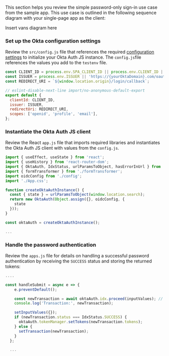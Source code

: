 This section helps you review the simple password-only sign-in use case from the sample app. This use case is outlined in the following sequence diagram with your single-page app as the client:

Insert vans diagram here

### Set up the Okta configuration settings

Review the `src/config.js` file that references the required [configuration settings](#configuration-settings) to initialize your Okta Auth JS instance. The `config.js`file references the values you add to the `testenv` file.

```JavaScript
const CLIENT_ID = process.env.SPA_CLIENT_ID || process.env.CLIENT_ID || '{clientId}';
const ISSUER = process.env.ISSUER || 'https://{yourOktaDomain}.com/oauth2/default';
const REDIRECT_URI = `${window.location.origin}/login/callback`;

// eslint-disable-next-line import/no-anonymous-default-export
export default {
  clientId: CLIENT_ID,
  issuer: ISSUER,
  redirectUri: REDIRECT_URI,
  scopes: ['openid', 'profile', 'email'],
};
```

### Instantiate the Okta Auth JS client

Review the React `app.js` file that imports required libraries and instantiates the Okta Auth JS client with values from the `config.js`.

```JavaScript
import { useEffect, useState } from 'react';
import { useHistory } from 'react-router-dom';
import { OktaAuth, IdxStatus, urlParamsToObject, hasErrorInUrl } from '@okta/okta-auth-js';
import { formTransformer } from './formTransformer';
import oidcConfig from './config';
import './App.css';

function createOktaAuthInstance() {
  const { state } = urlParamsToObject(window.location.search);
  return new OktaAuth(Object.assign({}, oidcConfig, {
    state
  }));
}

const oktaAuth = createOktaAuthInstance();

...
```

### Handle the password authentication

Review the `apps.js` file for details on handling a successful password authentication by receiving the `SUCCESS` status and storing the returned tokens:

```JavaScript
....

const handleSubmit = async e => {
    e.preventDefault();

    const newTransaction = await oktaAuth.idx.proceed(inputValues); // inputValues = username, password
    console.log('Transaction:', newTransaction);

    setInputValues({});
    if (newTransaction.status === IdxStatus.SUCCESS) {
      oktaAuth.tokenManager.setTokens(newTransaction.tokens);
    } else {
      setTransaction(newTransaction);
    }
  };

  ...
  ```
